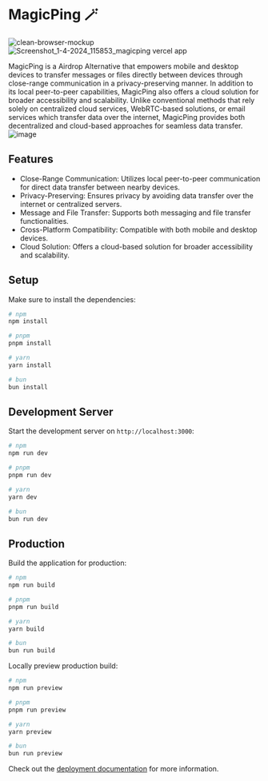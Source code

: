 # MagicPing 🪄
![clean-browser-mockup](https://github.com/floki1250/MagicPing/assets/37814393/c60ca830-1091-403c-82db-ea534f9994a4)
![Screenshot_1-4-2024_115853_magicping vercel app](https://github.com/floki1250/MagicPing/assets/37814393/11f4c81c-1df9-4a5c-87fb-6b2ea9551534)


MagicPing is a Airdrop Alternative that empowers mobile and desktop devices to transfer messages or files directly between devices through close-range communication in a privacy-preserving manner. In addition to its local peer-to-peer capabilities, MagicPing also offers a cloud solution for broader accessibility and scalability. Unlike conventional methods that rely solely on centralized cloud services, WebRTC-based solutions, or email services which transfer data over the internet, MagicPing provides both decentralized and cloud-based approaches for seamless data transfer.
![image](https://github.com/floki1250/MagicPing/assets/37814393/2daed488-901e-47bf-a820-1853c1ccf97c)
## Features
- Close-Range Communication: Utilizes local peer-to-peer communication for direct data transfer between nearby devices.
- Privacy-Preserving: Ensures privacy by avoiding data transfer over the internet or centralized servers.
- Message and File Transfer: Supports both messaging and file transfer functionalities.
- Cross-Platform Compatibility: Compatible with both mobile and desktop devices.
- Cloud Solution: Offers a cloud-based solution for broader accessibility and scalability.

## Setup

Make sure to install the dependencies:

```bash
# npm
npm install

# pnpm
pnpm install

# yarn
yarn install

# bun
bun install
```

## Development Server

Start the development server on `http://localhost:3000`:

```bash
# npm
npm run dev

# pnpm
pnpm run dev

# yarn
yarn dev

# bun
bun run dev
```

## Production

Build the application for production:

```bash
# npm
npm run build

# pnpm
pnpm run build

# yarn
yarn build

# bun
bun run build
```

Locally preview production build:

```bash
# npm
npm run preview

# pnpm
pnpm run preview

# yarn
yarn preview

# bun
bun run preview
```

Check out the [deployment documentation](https://nuxt.com/docs/getting-started/deployment) for more information.
